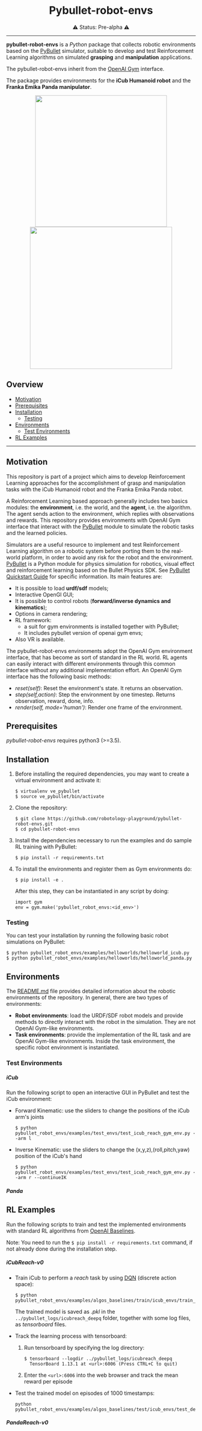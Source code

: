 <p align="center">
<h1 align="center">Pybullet-robot-envs</h1>
</p>
<p align="center">
<h align="center"> ⚠️ Status: Pre-alpha ⚠️ </h>
</p>

---

**pybullet-robot-envs** is a *Python* package that collects robotic environments based on the [PyBullet](https://github.com/bulletphysics/bullet3) simulator, suitable to develop and test Reinforcement Learning algorithms on simulated **grasping** and **manipulation** applications.

The pybullet-robot-envs inherit from the [OpenAI Gym](https://github.com/openai/gym/tree/master/gym) interface.

The package provides environments for the **iCub Humanoid robot** and the **Franka Emika Panda manipulator**.

<p align="center">
  <img src="images/icubenv.png" width="350">
  <img src="images/pandaenv.png" width="378">
</p>


## Overview
 - [Motivation](#motivation)
 - [Prerequisites](#prerequisites)
 - [Installation](#installation)
    - [Testing](#testing)
 - [Environments](#environments)
    - [Test Environments](#test-environments)
 - [RL Examples](#rl-examples)

---

## Motivation
This repository is part of a project which aims to develop Reinforcement Learning approaches for the accomplishment of grasp and manipulation tasks with the iCub Humanoid robot and the Franka Emika Panda robot.

A Reinforcement Learning based approach generally includes two basics modules: the **environment**, i.e. the world, and the **agent**, i.e. the algorithm. The agent sends action to the environment, which replies with observations and rewards. This repository provides environments with OpenAI Gym interface that interact with the [PyBullet](https://github.com/bulletphysics/bullet3) module to simulate the robotic tasks and the learned policies.

Simulators are a useful resource to implement and test Reinforcement Learning algorithm on a robotic system before porting them to the real-world platform, in order to avoid any risk for the robot and the environment. [PyBullet](https://github.com/bulletphysics/bullet3) is a Python module for physics simulation for robotics, visual effect and reinforcement learning based on the Bullet Physics SDK. See [PyBullet Quickstart Guide](https://docs.google.com/document/d/10sXEhzFRSnvFcl3XxNGhnD4N2SedqwdAvK3dsihxVUA/edit#heading=h.2ye70wns7io3) for specific information. Its main features are:
- It is possible to load **urdf/sdf** models;
- Interactive OpenGl GUI;
- It is possible to control robots (**forward/inverse dynamics and kinematics**);
- Options in camera rendering;
- RL framework:
    - a suit for gym environments is installed together with PyBullet;
    - It includes pybullet version of openai gym envs;
- Also VR is available.

The pybullet-robot-envs environments adopt the OpenAI Gym environment interface, that has become as sort of standard in the RL world. RL agents can easily interact with different environments through this common interface without any additional implementation effort. An OpenAI Gym interface has the following basic methods:
 - *reset(self)*: Reset the environment's state. It returns an observation.
 - *step(self,action)*: Step the environment by one timestep. Returns observation, reward, done, info.
 - *render(self, mode='human')*: Render one frame of the environment.


## Prerequisites
*pybullet-robot-envs* requires python3 (>=3.5).

## Installation
1. Before installing the required dependencies, you may want to create a virtual environment and activate it:
    ```
    $ virtualenv ve_pybullet
    $ source ve_pybullet/bin/activate
    ```

2. Clone the repository:
    ```
    $ git clone https://github.com/robotology-playground/pybullet-robot-envs.git
    $ cd pybullet-robot-envs
    ```
3. Install the dependencies necessary to run the examples and do sample RL training with PyBullet:
    ```
    $ pip install -r requirements.txt
    ```
5. To install the environments and register them as Gym environments do:
    ```
    $ pip install -e .
    ```
    After this step, they can be instantiated in any script by doing:
      ```
      import gym
      env = gym.make('pybullet_robot_envs:<id_env>')
      ```

### Testing
You can test your installation by running the following basic robot simulations on PyBullet:
```
$ python pybullet_robot_envs/examples/helloworlds/helloworld_icub.py
$ python pybullet_robot_envs/examples/helloworlds/helloworld_panda.py
```

## Environments
The [README.md](pybullet_robot_envs/README.md) file provides detailed information about the robotic environments of the repository. In general, there are two types of environments:
- **Robot environments**: load the URDF/SDF robot models and provide methods to directly interact with the robot in the simulation. They are not OpenAI Gym-like environments.
- **Task environments**: provide the implementation of the RL task and are OpenAI Gym-like environments. Inside the task environment, the specific robot environment is instantiated.

### Test Environments

##### iCub
Run the following script to open an interactive GUI in PyBullet and test the iCub environment:
* Forward Kinematic: use the sliders to change the positions of the iCub arm's joints
  ```
  $ python pybullet_robot_envs/examples/test_envs/test_icub_reach_gym_env.py --arm l
  ```
* Inverse Kinematic: use the sliders to change the (x,y,z),(roll,pitch,yaw) position of the iCub's hand
  ```
  $ python pybullet_robot_envs/examples/test_envs/test_icub_reach_gym_env.py --arm r --continueIK
  ```
##### Panda


## RL Examples
Run the following scripts to train and test the implemented environments with standard RL algorithms from [OpenAI Baselines](https://github.com/openai/baselines).

Note: You need to run the `$ pip install -r requirements.txt` command, if not already done during the installation step.

##### iCubReach-v0

* Train iCub to perform a *reach* task by using [DQN](https://github.com/openai/baselines/tree/master/baselines/deepq) (discrete action space):
  ```
  $ python pybullet_robot_envs/examples/algos_baselines/train/icub_envs/train_deep_reaching.py
  ```
  The trained model is saved as *.pkl* in the `../pybullet_logs/icubreach_deepq` folder, together with some log files, as *tensorboard* files.

* Track the learning process with tensorboard:
  1. Run tensorboard by specifying the log directory:
      ```
      $ tensorboard --logdir ../pybullet_logs/icubreach_deepq
        TensorBoard 1.13.1 at <url>:6006 (Press CTRL+C to quit)
      ```
  2. Enter the `<url>:6006` into the web browser and track the mean reward per episode


* Test the trained model on episodes of 1000 timestamps:
  ```
  python pybullet_robot_envs/examples/algos_baselines/test/icub_envs/test_deepq_reaching.py
  ```

##### PandaReach-v0
